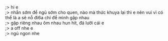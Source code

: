 ;> hi e<br>
;> nhắn sớm để ngủ sớm cho quen, nào mà thức khuya lại thì e nên vui vì có thể là a sẽ nỗ đi6a chỉ để mình gặp nhau<br>
;> gặp riêng nhau ôm nhau hun hít, đá lưỡi cái e<br>
;> a off nhe e<br>
;> ngủ ngon nhe
